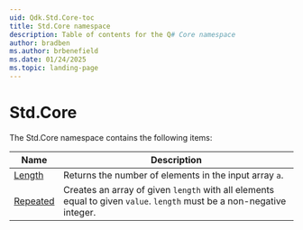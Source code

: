```yaml
---
uid: Qdk.Std.Core-toc
title: Std.Core namespace
description: Table of contents for the Q# Core namespace
author: bradben
ms.author: brbenefield
ms.date: 01/24/2025
ms.topic: landing-page
---
```


# Std.Core

The Std.Core namespace contains the following items:

| Name | Description |
|------|-------------|
| [Length](xref:Qdk.Std.Core.Length) | Returns the number of elements in the input array `a`. |
| [Repeated](xref:Qdk.Std.Core.Repeated) | Creates an array of given `length` with all elements equal to given `value`. `length` must be a non-negative integer. |

